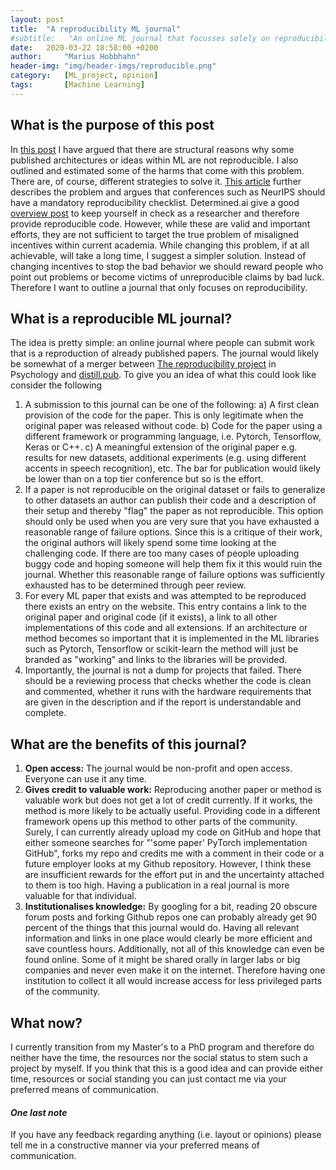 ```yaml
---
layout: post
title:  "A reproducibility ML journal"
#subtitle:   "An online ML journal that focusses solely on reproducibility results"
date:   2020-03-22 18:58:00 +0200
author:     "Marius Hobbhahn"
header-img: "img/header-imgs/reproducible.png"
category:   [ML_project, opinion]
tags:       [Machine Learning]
---
```



## What is the purpose of this post

In <a href='https://mariushobbhahn.github.io/2020-03-22-case_for_rep_ML/'>this post</a> I have argued that there are structural reasons why some published architectures or ideas within ML are not reproducible. I also outlined and estimated some of the harms that come with this problem. There are, of course, different strategies to solve it. <a href='https://www.wired.com/story/artificial-intelligence-confronts-reproducibility-crisis/'>This article</a> further describes the problem and argues that conferences such as NeurIPS should have a mandatory reproducibility checklist. Determined.ai give a good <a href='https://determined.ai/blog/reproducibility-in-ml/'>overview post</a> to keep yourself in check as a researcher and therefore provide reproducible code. However, while these are valid and important efforts, they are not sufficient to target the true problem of misaligned incentives within current academia. While changing this problem, if at all achievable, will take a long time, I suggest a simpler solution. Instead of changing incentives to stop the bad behavior we should reward people who point out problems or become victims of unreproducible claims by bad luck. Therefore I want to outline a journal that only focuses on reproducibility.

## What is a reproducible ML journal?

The idea is pretty simple: an online journal where people can submit work that is a reproduction of already published papers. The journal would likely be somewhat of a merger between <a href='https://osf.io/ezcuj/wiki/home/'>The reproducibility project</a> in Psychology and <a href='https://distill.pub/'>distill.pub</a>. To give you an idea of what this could look like consider the following
1. A submission to this journal can be one of the following: a) A first clean provision of the code for the paper. This is only legitimate when the original paper was released without code. b) Code for the paper using a different framework or programming language, i.e. Pytorch, Tensorflow, Keras or C++. c) A meaningful extension of the original paper e.g. results for new datasets, additional experiments (e.g. using different accents in speech recognition), etc. The bar for publication would likely be lower than on a top tier conference but so is the effort.
2. If a paper is not reproducible on the original dataset or fails to generalize to other datasets an author can publish their code and a description of their setup and thereby "flag" the paper as not reproducible. This option should only be used when you are very sure that you have exhausted a reasonable range of failure options. Since this is a critique of their work, the original authors will likely spend some time looking at the challenging code. If there are too many cases of people uploading buggy code and hoping someone will help them fix it this would ruin the journal. Whether this reasonable range of failure options was sufficiently exhausted has to be determined through peer review.
3. For every ML paper that exists and was attempted to be reproduced there exists an entry on the website. This entry contains a link to the original paper and original code (if it exists), a link to all other implementations of this code and all extensions. If an architecture or method becomes so important that it is implemented in the ML libraries such as Pytorch, Tensorflow or scikit-learn the method will just be branded as "working" and links to the libraries will be provided.
4. Importantly, the journal is not a dump for projects that failed. There should be a reviewing process that checks whether the code is clean and commented, whether it runs with the hardware requirements that are given in the description and if the report is understandable and complete.

## What are the benefits of this journal?

1. **Open access:** The journal would be non-profit and open access. Everyone can use it any time.
2. **Gives credit to valuable work:** Reproducing another paper or method is valuable work but does not get a lot of credit currently. If it works, the method is more likely to be actually useful. Providing code in a different framework opens up this method to other parts of the community. Surely, I can currently already upload my code on GitHub and hope that either someone searches for "'some paper' PyTorch implementation GitHub", forks my repo and credits me with a comment in their code or a future employer looks at my Github repository. However, I think these are insufficient rewards for the effort put in and the uncertainty attached to them is too high. Having a publication in a real journal is more valuable for that individual.
3. **Institutionalises knowledge:** By googling for a bit, reading 20 obscure forum posts and forking Github repos one can probably already get 90 percent of the things that this journal would do. Having all relevant information and links in one place would clearly be more efficient and save countless hours. Additionally, not all of this knowledge can even be found online. Some of it might be shared orally in larger labs or big companies and never even make it on the internet. Therefore having one institution to collect it all would increase access for less privileged parts of the community.

## What now?

I currently transition from my Master's to a PhD program and therefore do neither have the time, the resources nor the social status to stem such a project by myself. If you think that this is a good idea and can provide either time, resources or social standing you can just contact me via your preferred means of communication.

#### ***One last note***

If you have any feedback regarding anything (i.e. layout or opinions) please tell me in a constructive manner via your preferred means of communication.




